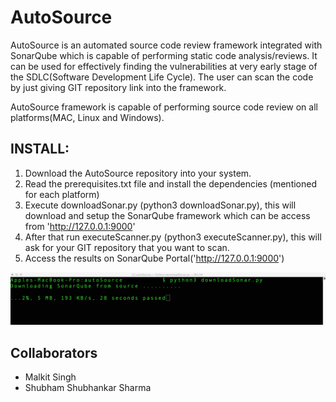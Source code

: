 # AutoSource

AutoSource is an automated source code review framework integrated with SonarQube which is capable of performing static code analysis/reviews. It can be used for effectively finding the vulnerabilities at very early stage of the SDLC(Software Development Life Cycle). The user can scan the code by just giving GIT repository link into the framework. 

AutoSource framework is capable of performing source code review on all platforms(MAC, Linux and Windows).  

## INSTALL:

1. Download the AutoSource repository into your system.
2. Read the prerequisites.txt file and install the dependencies (mentioned for each platform)
3. Execute downloadSonar.py (python3 downloadSonar.py), this will download and setup the SonarQube framework which can be access from 'http://127.0.0.1:9000'
4. After that run executeScanner.py (python3 executeScanner.py), this will ask for your GIT repository that you want to scan.
5. Access the results on SonarQube Portal('http://127.0.0.1:9000')

![Download Sonar](/images/downloadSonar.png)

## Collaborators
* Malkit Singh
* Shubham Shubhankar Sharma
